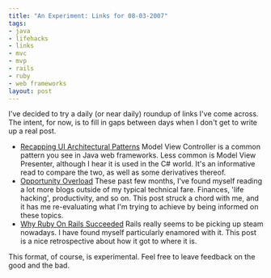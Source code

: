 ```yaml
--- 
title: "An Experiment: Links for 08-03-2007"
tags: 
- java
- lifehacks
- links
- mvc
- mvp
- rails
- ruby
- web frameworks
layout: post
---
```

I've decided to try a daily (or near daily) roundup of links I've come across. The intent, for now, is to fill in gaps between days when I don't get to write up a real post.

* [Recapping UI Architectural Patterns](http://www.continuousthinking.com/2007/3/4/recapping-ui-architectural-patterns) Model View Controller is a common pattern you see in Java web frameworks. Less common is Model View Presenter, although I hear it is used in the C# world. It's an informative read to compare the two, as well as some derivatives thereof.
* [Opportunity Overload](http://www.lifehack.org/articles/management/opportunity-overload.html) These past few months, I've found myself reading a lot more blogs outside of my typical technical fare. Finances, 'life hacking', productivity, and so on. This post struck a chord with me, and it has me re-evaluating what I'm trying to achieve by being informed on these topics.
* [Why Ruby On Rails Succeeded](http://www.cio.com/article/125851/Why_Ruby_on_Rails_Succeeded) Rails really seems to be picking up steam nowadays. I have found myself particularly enamored with it. This post is a nice retrospective about how it got to where it is.

This format, of course, is experimental. Feel free to leave feedback on the good and the bad.
